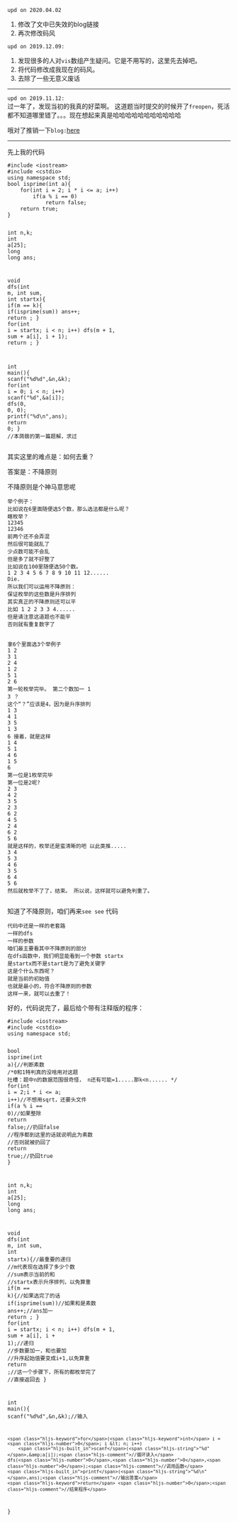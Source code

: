 <p><code>upd on 2020.04.02</code></p>
<ol>
<li>修改了文中已失效的blog链接</li>
<li>再次修改码风</li>
</ol>
<p><code>upd on 2019.12.09:</code></p>
<ol>
<li>发现很多的人对<code>vis</code>数组产生疑问。它是不用写的，这里先去掉吧。</li>
<li>将代码修改成我现在的码风。</li>
<li>去除了一些无意义废话</li>
</ol>
<hr>
<p><code>upd on 2019.11.12:</code><br>
过一年了，发现当初的我真的好菜啊。
这道题当时提交的时候开了<code>freopen</code>，死活都不知道哪里错了。。。现在想起来真是哈哈哈哈哈哈哈哈哈哈哈</p>
<p>哦对了推销一下<code>blog:</code><a href="https://www.cnblogs.com/crab-in-the-northeast">here</a></p>
<hr>
<p>先上我的代码</p>
<pre><code class="language-cpp" data-rendered-lang="cpp"><span class="hljs-meta">#<span class="hljs-meta-keyword">include</span> <span class="hljs-meta-string">&lt;iostream&gt;</span></span>
<span class="hljs-meta">#<span class="hljs-meta-keyword">include</span> <span class="hljs-meta-string">&lt;cstdio&gt;</span></span>
<span class="hljs-keyword">using</span> <span class="hljs-keyword">namespace</span> <span class="hljs-built_in">std</span>;
<span class="hljs-function"><span class="hljs-keyword">bool</span> <span class="hljs-title">isprime</span><span class="hljs-params">(<span class="hljs-keyword">int</span> a)</span></span>{
    <span class="hljs-keyword">for</span>(<span class="hljs-keyword">int</span> i = <span class="hljs-number">2</span>; i * i &lt;= a; i++)
        <span class="hljs-keyword">if</span>(a % i == <span class="hljs-number">0</span>)
            <span class="hljs-keyword">return</span> <span class="hljs-literal">false</span>;
    <span class="hljs-keyword">return</span> <span class="hljs-literal">true</span>;
}

<span class="hljs-keyword">int</span> n,k;
<span class="hljs-keyword">int</span> a[<span class="hljs-number">25</span>];
<span class="hljs-keyword">long</span> <span class="hljs-keyword">long</span> ans;

<span class="hljs-function"><span class="hljs-keyword">void</span> <span class="hljs-title">dfs</span><span class="hljs-params">(<span class="hljs-keyword">int</span> m, <span class="hljs-keyword">int</span> sum, <span class="hljs-keyword">int</span> startx)</span></span>{
    <span class="hljs-keyword">if</span>(m == k){
        <span class="hljs-keyword">if</span>(isprime(sum))
            ans++;
        <span class="hljs-keyword">return</span> ;
    }
    <span class="hljs-keyword">for</span>(<span class="hljs-keyword">int</span> i = startx; i &lt; n; i++)
        dfs(m + <span class="hljs-number">1</span>, sum + a[i], i + <span class="hljs-number">1</span>);
    <span class="hljs-keyword">return</span> ;
}

<span class="hljs-function"><span class="hljs-keyword">int</span> <span class="hljs-title">main</span><span class="hljs-params">()</span></span>{
    <span class="hljs-built_in">scanf</span>(<span class="hljs-string">"%d%d"</span>,&amp;n,&amp;k);
    <span class="hljs-keyword">for</span>(<span class="hljs-keyword">int</span> i = <span class="hljs-number">0</span>; i &lt; n; i++)
        <span class="hljs-built_in">scanf</span>(<span class="hljs-string">"%d"</span>,&amp;a[i]);
    dfs(<span class="hljs-number">0</span>, <span class="hljs-number">0</span>, <span class="hljs-number">0</span>);
    <span class="hljs-built_in">printf</span>(<span class="hljs-string">"%d\n"</span>,ans);
    <span class="hljs-keyword">return</span> <span class="hljs-number">0</span>;
}
<span class="hljs-comment">//本蒟蒻的第一篇题解，求过</span>
</code></pre>
<p>其实这里的难点是：如何去重？</p>
<p>答案是：不降原则</p>
<p>不降原则是个神马意思呢</p>
<pre><code class="language-cpp" data-rendered-lang="cpp">举个例子：
比如说在<span class="hljs-number">6</span>里面随便选<span class="hljs-number">5</span>个数，那么选法都是什么呢？
瞎枚举？
<span class="hljs-number">12345</span>
<span class="hljs-number">12346</span>
前两个还不会弄混
然后很可能就乱了
少点数可能不会乱
但是多了就不好整了
比如说在<span class="hljs-number">100</span>里随便选<span class="hljs-number">50</span>个数。
<span class="hljs-number">1</span> <span class="hljs-number">2</span> <span class="hljs-number">3</span> <span class="hljs-number">4</span> <span class="hljs-number">5</span> <span class="hljs-number">6</span> <span class="hljs-number">7</span> <span class="hljs-number">8</span> <span class="hljs-number">9</span> <span class="hljs-number">10</span> <span class="hljs-number">11</span> <span class="hljs-number">12.</span>.....
Die.
所以我们可以运用不降原则：
保证枚举的这些数是升序排列
其实真正的不降原则还可以平
比如 <span class="hljs-number">1</span> <span class="hljs-number">2</span> <span class="hljs-number">2</span> <span class="hljs-number">3</span> <span class="hljs-number">3</span> <span class="hljs-number">4.</span>.....
但是请注意这道题也不能平
否则就有重复数字了

拿<span class="hljs-number">6</span>个里面选<span class="hljs-number">3</span>个举例子
<span class="hljs-number">1</span> <span class="hljs-number">2</span> <span class="hljs-number">3</span>
<span class="hljs-number">1</span> <span class="hljs-number">2</span> <span class="hljs-number">4</span>
<span class="hljs-number">1</span> <span class="hljs-number">2</span> <span class="hljs-number">5</span>
<span class="hljs-number">1</span> <span class="hljs-number">2</span> <span class="hljs-number">6</span>
第一轮枚举完毕。
第二个数加一
<span class="hljs-number">1</span> <span class="hljs-number">3</span> ？
这个“？”应该是<span class="hljs-number">4</span>，因为是升序排列
<span class="hljs-number">1</span> <span class="hljs-number">3</span> <span class="hljs-number">4</span>
<span class="hljs-number">1</span> <span class="hljs-number">3</span> <span class="hljs-number">5</span>
<span class="hljs-number">1</span> <span class="hljs-number">3</span> <span class="hljs-number">6</span>
接着，就是这样
<span class="hljs-number">1</span> <span class="hljs-number">4</span> <span class="hljs-number">5</span>
<span class="hljs-number">1</span> <span class="hljs-number">4</span> <span class="hljs-number">6</span>
<span class="hljs-number">1</span> <span class="hljs-number">5</span> <span class="hljs-number">6</span>
第一位是<span class="hljs-number">1</span>枚举完毕
第一位是<span class="hljs-number">2</span>呢?
<span class="hljs-number">2</span> <span class="hljs-number">3</span> <span class="hljs-number">4</span>
<span class="hljs-number">2</span> <span class="hljs-number">3</span> <span class="hljs-number">5</span>
<span class="hljs-number">2</span> <span class="hljs-number">3</span> <span class="hljs-number">6</span>
<span class="hljs-number">2</span> <span class="hljs-number">4</span> <span class="hljs-number">5</span>
<span class="hljs-number">2</span> <span class="hljs-number">4</span> <span class="hljs-number">6</span>
<span class="hljs-number">2</span> <span class="hljs-number">5</span> <span class="hljs-number">6</span>
就是这样的，枚举还是蛮清晰的吧
以此类推.....
<span class="hljs-number">3</span> <span class="hljs-number">4</span> <span class="hljs-number">5</span>
<span class="hljs-number">3</span> <span class="hljs-number">4</span> <span class="hljs-number">6</span>
<span class="hljs-number">3</span> <span class="hljs-number">5</span> <span class="hljs-number">6</span>
<span class="hljs-number">4</span> <span class="hljs-number">5</span> <span class="hljs-number">6</span>
然后就枚举不了了，结束。
所以说，这样就可以避免判重了。
</code></pre>
<p>知道了不降原则，咱们再来<code>see see</code> 代码</p>
<pre><code data-rendered-lang="crmsh">代码中还是一样的老套路
一样的dfs
一样的参数
咱们最主要看其中不降原则的部分
在dfs函数中，我们明显能看到一个参数 startx
是startx而不是<span class="hljs-literal">start</span>是为了避免关键字
这是个什么东西呢？
就是当前的初始值
也就是最小的，符合不降原则的参数
这样一来，就可以去重了！
</code></pre>
<p>好的，代码说完了，最后给个带有注释版的程序：</p>
<pre><code class="language-cpp" data-rendered-lang="cpp"><span class="hljs-meta">#<span class="hljs-meta-keyword">include</span> <span class="hljs-meta-string">&lt;iostream&gt;</span></span>
<span class="hljs-meta">#<span class="hljs-meta-keyword">include</span> <span class="hljs-meta-string">&lt;cstdio&gt;</span></span>
<span class="hljs-keyword">using</span> <span class="hljs-keyword">namespace</span> <span class="hljs-built_in">std</span>;

<span class="hljs-function"><span class="hljs-keyword">bool</span> <span class="hljs-title">isprime</span><span class="hljs-params">(<span class="hljs-keyword">int</span> a)</span></span>{<span class="hljs-comment">//判断素数</span>
    <span class="hljs-comment">/*0和1特判真的没啥用对这题
    吐槽：题中n的数据范围很奇怪，
    n还有可能=1.....那k&lt;n......
    */</span>
    <span class="hljs-keyword">for</span>(<span class="hljs-keyword">int</span> i = <span class="hljs-number">2</span>;i * i &lt;= a; i++)<span class="hljs-comment">//不想用sqrt，还要头文件</span>
        <span class="hljs-keyword">if</span>(a % i == <span class="hljs-number">0</span>)<span class="hljs-comment">//如果整除</span>
            <span class="hljs-keyword">return</span> <span class="hljs-literal">false</span>;<span class="hljs-comment">//扔回false</span>
    <span class="hljs-comment">//程序都到这里的话就说明此为素数</span>
    <span class="hljs-comment">//否则就被扔回了</span>
    <span class="hljs-keyword">return</span> <span class="hljs-literal">true</span>;<span class="hljs-comment">//扔回true</span>
}

<span class="hljs-keyword">int</span> n,k;
<span class="hljs-keyword">int</span> a[<span class="hljs-number">25</span>];
<span class="hljs-keyword">long</span> <span class="hljs-keyword">long</span> ans;

<span class="hljs-function"><span class="hljs-keyword">void</span> <span class="hljs-title">dfs</span><span class="hljs-params">(<span class="hljs-keyword">int</span> m, <span class="hljs-keyword">int</span> sum, <span class="hljs-keyword">int</span> startx)</span></span>{<span class="hljs-comment">//最重要的递归</span>
<span class="hljs-comment">//m代表现在选择了多少个数</span>
<span class="hljs-comment">//sum表示当前的和</span>
<span class="hljs-comment">//startx表示升序排列，以免算重</span>
    <span class="hljs-keyword">if</span>(m == k){<span class="hljs-comment">//如果选完了的话</span>
        <span class="hljs-keyword">if</span>(isprime(sum))<span class="hljs-comment">//如果和是素数</span>
            ans++;<span class="hljs-comment">//ans加一</span>
        <span class="hljs-keyword">return</span> ;
    }
    <span class="hljs-keyword">for</span>(<span class="hljs-keyword">int</span> i = startx; i &lt; n; i++)
        dfs(m + <span class="hljs-number">1</span>, sum + a[i], i + <span class="hljs-number">1</span>);<span class="hljs-comment">//递归</span>
        <span class="hljs-comment">//步数要加一，和也要加</span>
        <span class="hljs-comment">//升序起始值要变成i+1,以免算重</span>
    <span class="hljs-keyword">return</span> ;<span class="hljs-comment">//这一个步骤下，所有的都枚举完了</span>
    <span class="hljs-comment">//直接返回去</span>
}

<span class="hljs-function"><span class="hljs-keyword">int</span> <span class="hljs-title">main</span><span class="hljs-params">()</span></span>{
    <span class="hljs-built_in">scanf</span>(<span class="hljs-string">"%d%d"</span>,&amp;n,&amp;k);<span class="hljs-comment">//输入</span>
    
    <span class="hljs-keyword">for</span>(<span class="hljs-keyword">int</span> i = <span class="hljs-number">0</span>; i &lt; n; i++)
        <span class="hljs-built_in">scanf</span>(<span class="hljs-string">"%d"</span>,&amp;a[i]);<span class="hljs-comment">//循环读入</span>
    dfs(<span class="hljs-number">0</span>,<span class="hljs-number">0</span>,<span class="hljs-number">0</span>);<span class="hljs-comment">//调用函数</span>
    <span class="hljs-built_in">printf</span>(<span class="hljs-string">"%d\n"</span>,ans);<span class="hljs-comment">//输出答案</span>
    <span class="hljs-keyword">return</span> <span class="hljs-number">0</span>;<span class="hljs-comment">//结束程序</span>
}

</code></pre>
